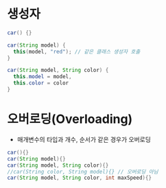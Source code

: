 # 생성자
```java
car() {}

car(String model) {
  this(model, "red"); // 같은 클래스 생성자 호출
}

car(String model, String color) {
  this.model = model,
  this.color = color
}
```

# 오버로딩(Overloading)
- 매개변수의 타입과 개수, 순서가 같은 경우가 오버로딩
```java
car(){}
car(String model){}
car(String model, String color){}
//car(String color, String model){} // 오버로딩 아님
car(String model, String color, int maxSpeed){}
```
